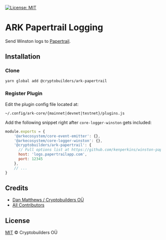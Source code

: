 [![License: MIT](https://img.shields.io/badge/License-MIT-yellow.svg)](https://opensource.org/licenses/MIT)


# ARK Papertrail Logging

Send Winston logs to [Papertrail](https://papertrailapp.com).

## Installation

### Clone

```bash
yarn global add @cryptobuilders/ark-papertrail
```

### Register Plugin

Edit the plugin config file located at:

`~/.config/ark-core/{mainnet|devnet|testnet}/plugins.js`

Add the following snippet right after `core-logger-winston` gets included:

```javascript
module.exports = {
    '@arkecosystem/core-event-emitter': {},
    '@arkecosystem/core-logger-winston': {},
    '@cryptobuilders/ark-papertrail': {
      // Full options list at https://github.com/kenperkins/winston-papertrail/tree/v2#usage
      host: 'logs.papertrailapp.com',
      port: 12345
    },
    // ...
}
```

## Credits

- [Dan Matthews / Cryptobuilders OÜ](https://github.com/dmvt)
- [All Contributors](../../contributors)

## License

[MIT](LICENSE) © Cryptobuilders OÜ
